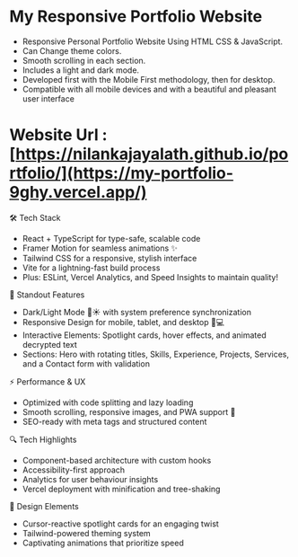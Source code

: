 # My Responsive Portfolio Website
* Responsive Personal Portfolio Website Using HTML CSS & JavaScript.
* Can Change theme colors.
* Smooth scrolling in each section.
* Includes a light and dark mode.
* Developed first with the Mobile First methodology, then for desktop.
* Compatible with all mobile devices and with a beautiful and pleasant user interface
# Website Url : [https://nilankajayalath.github.io/portfolio/](https://my-portfolio-9ghy.vercel.app/)


🛠 Tech Stack
- React + TypeScript for type-safe, scalable code
- Framer Motion for seamless animations ✨
- Tailwind CSS for a responsive, stylish interface
- Vite for a lightning-fast build process
- Plus: ESLint, Vercel Analytics, and Speed Insights to maintain quality!

🌟 Standout Features
- Dark/Light Mode 🌙☀️ with system preference synchronization
- Responsive Design for mobile, tablet, and desktop 📱💻
- Interactive Elements: Spotlight cards, hover effects, and animated decrypted text
- Sections: Hero with rotating titles, Skills, Experience, Projects, Services, and a Contact form with validation

⚡ Performance & UX
- Optimized with code splitting and lazy loading
- Smooth scrolling, responsive images, and PWA support 📶
- SEO-ready with meta tags and structured content

🔍 Tech Highlights
- Component-based architecture with custom hooks
- Accessibility-first approach 
- Analytics for user behaviour insights
- Vercel deployment with minification and tree-shaking

🎨 Design Elements
- Cursor-reactive spotlight cards for an engaging twist
- Tailwind-powered theming system
- Captivating animations that prioritize speed
